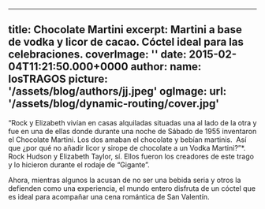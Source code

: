 
---
title: Chocolate Martini
excerpt: Martini a base de vodka y licor de cacao.  Cóctel ideal para las celebraciones.
coverImage: ''
date: 2015-02-04T11:21:50.000+0000
author:
  name: losTRAGOS
  picture: '/assets/blog/authors/jj.jpeg'
ogImage:
  url: '/assets/blog/dynamic-routing/cover.jpg'
---
  “Rock y Elizabeth vivían en casas alquiladas situadas una al lado de la otra y fue en una de ellas donde durante una noche de Sábado de 1955 inventaron el Chocolate Martini. Los dos amaban el chocolate y bebían martinis.  Así que ¿por qué no añadir licor y sirope de chocolate a un Vodka Martini?”*. Rock Hudson y Elizabeth Taylor, sí. Ellos fueron los creadores de este trago y lo hicieron durante el rodaje de “Gigante”.

Ahora, mientras algunos la acusan de no ser una bebida seria y otros la defienden como una experiencia, el mundo entero disfruta de un cóctel que es ideal para acompañar una cena romántica de San Valentín.